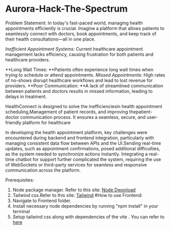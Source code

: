 # Aurora-Hack-The-Spectrum

Problem Statement:
In today's fast-paced world, managing health appointments efficiently is crucial.
Imagine a platform that allows patients to seamlessly connect with doctors, book appointments, and keep track of their health consultations—all in one place.


*Inefficient Appointment Systems:* Current healthcare appointment management lacks efficiency, causing frustration for both patients and healthcare providers.

**Long Wait Times: **Patients often experience long wait times when trying to schedule or attend appointments.
*Missed Appointments:* High rates of no-shows disrupt healthcare workflows and lead to lost revenue for providers.
**Poor Communication: **A lack of streamlined communication between patients and doctors results in missed information, leading to delays in treatment.

HealthConnect is designed to solve the inefficienciesin health appointment scheduling,Management of patient records, and improving thepatient-doctor communication process.
It ensures a seamless, secure, and user-friendly platform for healthcare


In developing the health appointment platform, key challenges were encountered during backend and frontend integration, particularly with managing consistent data flow between APIs and the UI.Sending real-time updates, such as appointment confirmations, posed additional difficulties, as the system needed to synchronize actions instantly. Integrating a real-time chatbot for support further complicated the system, requiring the use of WebSockets or third-party services for seamless and responsive communication across the platform.

Prerequisites:
1. Node package manager. Refer to this site: [Node Dwonload](https://nodejs.org/en/download/package-manager)
2. Tailwind css.Refer to this site: [Tailwind](https://tailwindcss.com/docs)
#How to use
Frontend:
1. Navigate to Frontend folder.
2. Install necessary node dependencies by running "npm install" in your terminal
3. Setup tailwind css along with dependencies of the vite . You can refer to [here](https://tailwindcss.com/docs/guides/vite )
